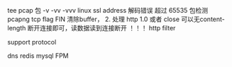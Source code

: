 tee pcap 包
-v -vv -vvv
linux ssl address 解码错误
超过 65535 包检测
pcapng
tcp flag FIN 清除buffer， 2. 处理 http 1.0 或者 close 可以无content-length 断开连接即可，读数据读到连接断开 ！！！
http filter

support protocol

dns
redis
mysql
FPM